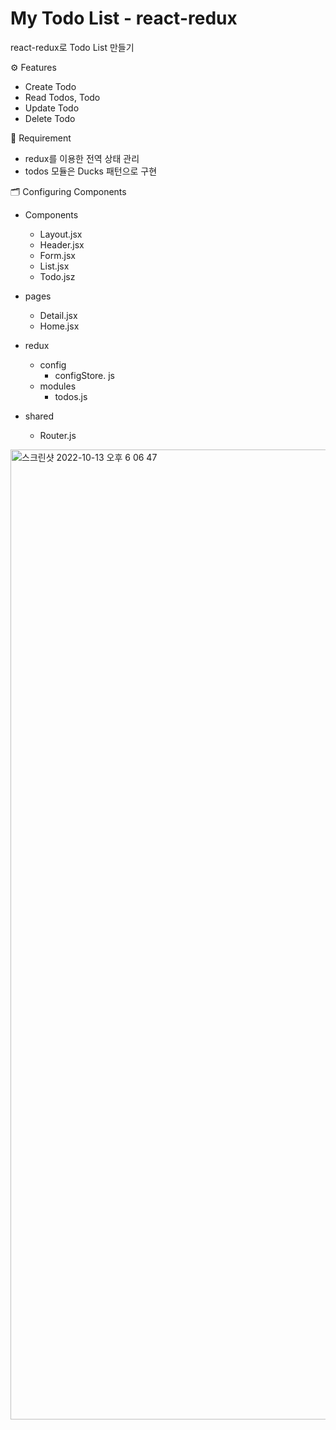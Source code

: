 # My Todo List - react-redux

react-redux로 Todo List 만들기

⚙ Features
* Create Todo
* Read Todos, Todo
* Update Todo
* Delete Todo

📌 Requirement
* redux를 이용한 전역 상태 관리
* todos 모듈은 Ducks 패턴으로 구현

🗂 Configuring Components
* Components
  * Layout.jsx
  * Header.jsx
  * Form.jsx
  * List.jsx
  * Todo.jsz

* pages
  * Detail.jsx
  * Home.jsx

* redux
  * config
    * configStore. js
  * modules
    * todos.js 

* shared
  * Router.js 

<img width="1552" alt="스크린샷 2022-10-13 오후 6 06 47" src="https://user-images.githubusercontent.com/113877276/195557030-0b4b9761-3114-4584-b6b0-cd8290ea65aa.png">

